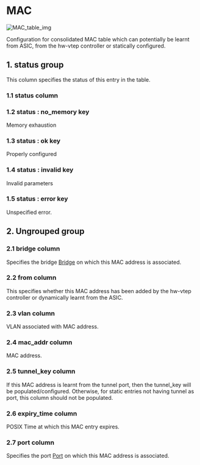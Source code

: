 # MAC

![MAC_table_img](http://www.plantuml.com/plantuml/img/0VO02Vz0StHXSdHrRMmAS65ZQs5dPI0YKczlT21KOM9iPNCY87iAOsnXStCWJK532dqAT6zdPNHePN8WUmfZR65pSo12ScbaPsKAOsnXStCWK6zoT0fz2ar1Go0kP2u-849oQMHdPGfDGKCWBcGkFY1GRt9q2cXfP6KWOsboOsnb2cXfP6KWRMLjOcLoSmfiPMTbRcGWScbdQ7GAOszkT6bkTMzp86nfRcKWBI0yOZvpT79lRcSyBs8-879bPcLoPMvZPGfaRtHqPMGWR6bkPI0j83nfFdTbOMiyBsa-879bPcLoPMvZPGfbRcHiPMTbRcGAG6LkP7LjR0e0)

Configuration for consolidated MAC table which can potentially be learnt from
ASIC, from the hw-vtep controller or statically configured.

## 1. status group

This column specifies the status of this entry in the table.

### 1.1 status column

### 1.2 status : no_memory key

Memory exhaustion

### 1.3 status : ok key

Properly configured

### 1.4 status : invalid key

Invalid parameters

### 1.5 status : error key

Unspecified error.

## 2. Ungrouped group

### 2.1 bridge column

Specifies the bridge [Bridge](bridge.html) on which this MAC address is associated.

### 2.2 from column

This specifies whether this MAC address has been added by the hw-vtep controller
or dynamically learnt from the ASIC.

### 2.3 vlan column

VLAN associated with MAC address.

### 2.4 mac_addr column

MAC address.

### 2.5 tunnel_key column

If this MAC address is learnt from the tunnel port, then the tunnel_key will be
populated/configured. Otherwise, for static entries not having tunnel as port,
this column should not be populated.

### 2.6 expiry_time column

POSIX Time at which this MAC entry expires.

### 2.7 port column

Specifies the port [Port](port.html) on which this MAC address is associated.

